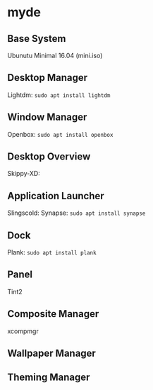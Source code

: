 # myde
## Base System
Ubunutu Minimal 16.04 (mini.iso)

## Desktop Manager
Lightdm: `sudo apt install lightdm`

## Window Manager
Openbox: `sudo apt install openbox`

## Desktop Overview
Skippy-XD: 

## Application Launcher
Slingscold:
Synapse: `sudo apt install synapse`

## Dock
Plank: `sudo apt install plank`

## Panel
Tint2

## Composite Manager
xcompmgr

## Wallpaper Manager

## Theming Manager
